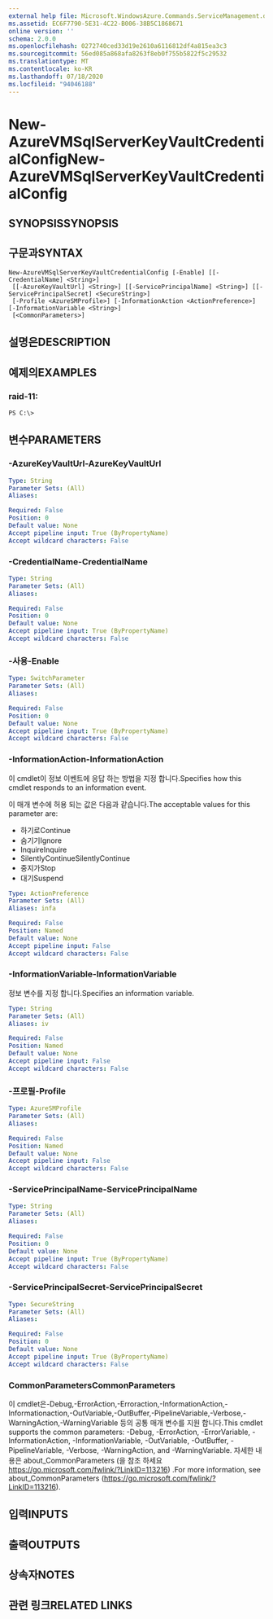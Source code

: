 ```yaml
---
external help file: Microsoft.WindowsAzure.Commands.ServiceManagement.dll-Help.xml
ms.assetid: EC6F7790-5E31-4C22-B006-38B5C1868671
online version: ''
schema: 2.0.0
ms.openlocfilehash: 0272740ced33d19e2610a6116812df4a815ea3c3
ms.sourcegitcommit: 56ed085a868afa8263f8eb0f755b5822f5c29532
ms.translationtype: MT
ms.contentlocale: ko-KR
ms.lasthandoff: 07/18/2020
ms.locfileid: "94046188"
---
```

# <span data-ttu-id="2a291-101">New-AzureVMSqlServerKeyVaultCredentialConfig</span><span class="sxs-lookup"><span data-stu-id="2a291-101">New-AzureVMSqlServerKeyVaultCredentialConfig</span></span>

## <span data-ttu-id="2a291-102">SYNOPSIS</span><span class="sxs-lookup"><span data-stu-id="2a291-102">SYNOPSIS</span></span>

## <span data-ttu-id="2a291-103">구문과</span><span class="sxs-lookup"><span data-stu-id="2a291-103">SYNTAX</span></span>

```
New-AzureVMSqlServerKeyVaultCredentialConfig [-Enable] [[-CredentialName] <String>]
 [[-AzureKeyVaultUrl] <String>] [[-ServicePrincipalName] <String>] [[-ServicePrincipalSecret] <SecureString>]
 [-Profile <AzureSMProfile>] [-InformationAction <ActionPreference>] [-InformationVariable <String>]
 [<CommonParameters>]
```

## <span data-ttu-id="2a291-104">설명은</span><span class="sxs-lookup"><span data-stu-id="2a291-104">DESCRIPTION</span></span>

## <span data-ttu-id="2a291-105">예제의</span><span class="sxs-lookup"><span data-stu-id="2a291-105">EXAMPLES</span></span>

### <span data-ttu-id="2a291-106">raid-1</span><span class="sxs-lookup"><span data-stu-id="2a291-106">1:</span></span>
```
PS C:\>
```

## <span data-ttu-id="2a291-107">변수</span><span class="sxs-lookup"><span data-stu-id="2a291-107">PARAMETERS</span></span>

### <span data-ttu-id="2a291-108">-AzureKeyVaultUrl</span><span class="sxs-lookup"><span data-stu-id="2a291-108">-AzureKeyVaultUrl</span></span>
```yaml
Type: String
Parameter Sets: (All)
Aliases: 

Required: False
Position: 0
Default value: None
Accept pipeline input: True (ByPropertyName)
Accept wildcard characters: False
```

### <span data-ttu-id="2a291-109">-CredentialName</span><span class="sxs-lookup"><span data-stu-id="2a291-109">-CredentialName</span></span>
```yaml
Type: String
Parameter Sets: (All)
Aliases: 

Required: False
Position: 0
Default value: None
Accept pipeline input: True (ByPropertyName)
Accept wildcard characters: False
```

### <span data-ttu-id="2a291-110">-사용</span><span class="sxs-lookup"><span data-stu-id="2a291-110">-Enable</span></span>
```yaml
Type: SwitchParameter
Parameter Sets: (All)
Aliases: 

Required: False
Position: 0
Default value: None
Accept pipeline input: True (ByPropertyName)
Accept wildcard characters: False
```

### <span data-ttu-id="2a291-111">-InformationAction</span><span class="sxs-lookup"><span data-stu-id="2a291-111">-InformationAction</span></span>
<span data-ttu-id="2a291-112">이 cmdlet이 정보 이벤트에 응답 하는 방법을 지정 합니다.</span><span class="sxs-lookup"><span data-stu-id="2a291-112">Specifies how this cmdlet responds to an information event.</span></span>

<span data-ttu-id="2a291-113">이 매개 변수에 허용 되는 값은 다음과 같습니다.</span><span class="sxs-lookup"><span data-stu-id="2a291-113">The acceptable values for this parameter are:</span></span>

- <span data-ttu-id="2a291-114">하기로</span><span class="sxs-lookup"><span data-stu-id="2a291-114">Continue</span></span>
- <span data-ttu-id="2a291-115">숨기기</span><span class="sxs-lookup"><span data-stu-id="2a291-115">Ignore</span></span>
- <span data-ttu-id="2a291-116">Inquire</span><span class="sxs-lookup"><span data-stu-id="2a291-116">Inquire</span></span>
- <span data-ttu-id="2a291-117">SilentlyContinue</span><span class="sxs-lookup"><span data-stu-id="2a291-117">SilentlyContinue</span></span>
- <span data-ttu-id="2a291-118">중지가</span><span class="sxs-lookup"><span data-stu-id="2a291-118">Stop</span></span>
- <span data-ttu-id="2a291-119">대기</span><span class="sxs-lookup"><span data-stu-id="2a291-119">Suspend</span></span>

```yaml
Type: ActionPreference
Parameter Sets: (All)
Aliases: infa

Required: False
Position: Named
Default value: None
Accept pipeline input: False
Accept wildcard characters: False
```

### <span data-ttu-id="2a291-120">-InformationVariable</span><span class="sxs-lookup"><span data-stu-id="2a291-120">-InformationVariable</span></span>
<span data-ttu-id="2a291-121">정보 변수를 지정 합니다.</span><span class="sxs-lookup"><span data-stu-id="2a291-121">Specifies an information variable.</span></span>

```yaml
Type: String
Parameter Sets: (All)
Aliases: iv

Required: False
Position: Named
Default value: None
Accept pipeline input: False
Accept wildcard characters: False
```

### <span data-ttu-id="2a291-122">-프로필</span><span class="sxs-lookup"><span data-stu-id="2a291-122">-Profile</span></span>
```yaml
Type: AzureSMProfile
Parameter Sets: (All)
Aliases: 

Required: False
Position: Named
Default value: None
Accept pipeline input: False
Accept wildcard characters: False
```

### <span data-ttu-id="2a291-123">-ServicePrincipalName</span><span class="sxs-lookup"><span data-stu-id="2a291-123">-ServicePrincipalName</span></span>
```yaml
Type: String
Parameter Sets: (All)
Aliases: 

Required: False
Position: 0
Default value: None
Accept pipeline input: True (ByPropertyName)
Accept wildcard characters: False
```

### <span data-ttu-id="2a291-124">-ServicePrincipalSecret</span><span class="sxs-lookup"><span data-stu-id="2a291-124">-ServicePrincipalSecret</span></span>
```yaml
Type: SecureString
Parameter Sets: (All)
Aliases: 

Required: False
Position: 0
Default value: None
Accept pipeline input: True (ByPropertyName)
Accept wildcard characters: False
```

### <span data-ttu-id="2a291-125">CommonParameters</span><span class="sxs-lookup"><span data-stu-id="2a291-125">CommonParameters</span></span>
<span data-ttu-id="2a291-126">이 cmdlet은-Debug,-ErrorAction,-Erroraction,-InformationAction,-Informationaction,-OutVariable,-OutBuffer,-PipelineVariable,-Verbose,-WarningAction,-WarningVariable 등의 공통 매개 변수를 지원 합니다.</span><span class="sxs-lookup"><span data-stu-id="2a291-126">This cmdlet supports the common parameters: -Debug, -ErrorAction, -ErrorVariable, -InformationAction, -InformationVariable, -OutVariable, -OutBuffer, -PipelineVariable, -Verbose, -WarningAction, and -WarningVariable.</span></span> <span data-ttu-id="2a291-127">자세한 내용은 about_CommonParameters (을 참조 하세요 https://go.microsoft.com/fwlink/?LinkID=113216) .</span><span class="sxs-lookup"><span data-stu-id="2a291-127">For more information, see about_CommonParameters (https://go.microsoft.com/fwlink/?LinkID=113216).</span></span>

## <span data-ttu-id="2a291-128">입력</span><span class="sxs-lookup"><span data-stu-id="2a291-128">INPUTS</span></span>

## <span data-ttu-id="2a291-129">출력</span><span class="sxs-lookup"><span data-stu-id="2a291-129">OUTPUTS</span></span>

## <span data-ttu-id="2a291-130">상속자</span><span class="sxs-lookup"><span data-stu-id="2a291-130">NOTES</span></span>

## <span data-ttu-id="2a291-131">관련 링크</span><span class="sxs-lookup"><span data-stu-id="2a291-131">RELATED LINKS</span></span>

